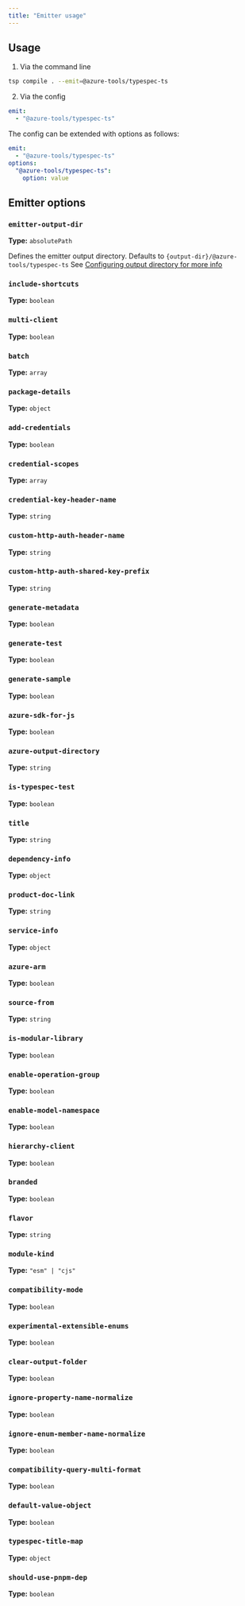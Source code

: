 ```yaml
---
title: "Emitter usage"
---
```


## Usage

1. Via the command line

```bash
tsp compile . --emit=@azure-tools/typespec-ts
```

2. Via the config

```yaml
emit:
  - "@azure-tools/typespec-ts"
```

The config can be extended with options as follows:

```yaml
emit:
  - "@azure-tools/typespec-ts"
options:
  "@azure-tools/typespec-ts":
    option: value
```

## Emitter options

### `emitter-output-dir`

**Type:** `absolutePath`

Defines the emitter output directory. Defaults to `{output-dir}/@azure-tools/typespec-ts`
See [Configuring output directory for more info](https://typespec.io/docs/handbook/configuration/configuration/#configuring-output-directory)

### `include-shortcuts`

**Type:** `boolean`

### `multi-client`

**Type:** `boolean`

### `batch`

**Type:** `array`

### `package-details`

**Type:** `object`

### `add-credentials`

**Type:** `boolean`

### `credential-scopes`

**Type:** `array`

### `credential-key-header-name`

**Type:** `string`

### `custom-http-auth-header-name`

**Type:** `string`

### `custom-http-auth-shared-key-prefix`

**Type:** `string`

### `generate-metadata`

**Type:** `boolean`

### `generate-test`

**Type:** `boolean`

### `generate-sample`

**Type:** `boolean`

### `azure-sdk-for-js`

**Type:** `boolean`

### `azure-output-directory`

**Type:** `string`

### `is-typespec-test`

**Type:** `boolean`

### `title`

**Type:** `string`

### `dependency-info`

**Type:** `object`

### `product-doc-link`

**Type:** `string`

### `service-info`

**Type:** `object`

### `azure-arm`

**Type:** `boolean`

### `source-from`

**Type:** `string`

### `is-modular-library`

**Type:** `boolean`

### `enable-operation-group`

**Type:** `boolean`

### `enable-model-namespace`

**Type:** `boolean`

### `hierarchy-client`

**Type:** `boolean`

### `branded`

**Type:** `boolean`

### `flavor`

**Type:** `string`

### `module-kind`

**Type:** `"esm" | "cjs"`

### `compatibility-mode`

**Type:** `boolean`

### `experimental-extensible-enums`

**Type:** `boolean`

### `clear-output-folder`

**Type:** `boolean`

### `ignore-property-name-normalize`

**Type:** `boolean`

### `ignore-enum-member-name-normalize`

**Type:** `boolean`

### `compatibility-query-multi-format`

**Type:** `boolean`

### `default-value-object`

**Type:** `boolean`

### `typespec-title-map`

**Type:** `object`

### `should-use-pnpm-dep`

**Type:** `boolean`
